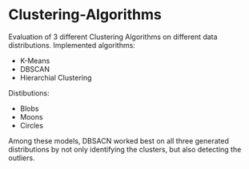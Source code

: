 # Clustering-Algorithms
Evaluation of 3 different Clustering Algorithms on different data distributions.
Implemented algorithms:

* K-Means
* DBSCAN
* Hierarchial Clustering

Distibutions:

* Blobs
* Moons
* Circles

Among these models, DBSACN worked best on all three generated distributions by not only identifying the clusters, but also detecting the outliers.


